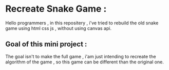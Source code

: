 # Recreate Snake Game : 
Hello programmers , in this repositery , i've tried to rebuild the old snake game using html css js , without using canvas api.
## Goal of this mini project :
The goal isn't to make the full game , i'am just intending to recreate the algorithm of the game , so this game can be different than the original one.

